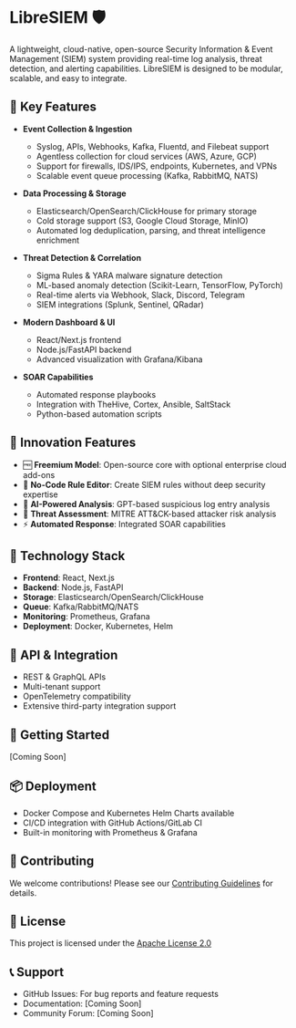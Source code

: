 # LibreSIEM 🛡️

A lightweight, cloud-native, open-source Security Information & Event Management (SIEM) system providing real-time log analysis, threat detection, and alerting capabilities. LibreSIEM is designed to be modular, scalable, and easy to integrate.

## 🌟 Key Features

- **Event Collection & Ingestion**
  - Syslog, APIs, Webhooks, Kafka, Fluentd, and Filebeat support
  - Agentless collection for cloud services (AWS, Azure, GCP)
  - Support for firewalls, IDS/IPS, endpoints, Kubernetes, and VPNs
  - Scalable event queue processing (Kafka, RabbitMQ, NATS)

- **Data Processing & Storage**
  - Elasticsearch/OpenSearch/ClickHouse for primary storage
  - Cold storage support (S3, Google Cloud Storage, MinIO)
  - Automated log deduplication, parsing, and threat intelligence enrichment

- **Threat Detection & Correlation**
  - Sigma Rules & YARA malware signature detection
  - ML-based anomaly detection (Scikit-Learn, TensorFlow, PyTorch)
  - Real-time alerts via Webhook, Slack, Discord, Telegram
  - SIEM integrations (Splunk, Sentinel, QRadar)

- **Modern Dashboard & UI**
  - React/Next.js frontend
  - Node.js/FastAPI backend
  - Advanced visualization with Grafana/Kibana

- **SOAR Capabilities**
  - Automated response playbooks
  - Integration with TheHive, Cortex, Ansible, SaltStack
  - Python-based automation scripts

## 🚀 Innovation Features

- 🆓 **Freemium Model**: Open-source core with optional enterprise cloud add-ons
- 🎯 **No-Code Rule Editor**: Create SIEM rules without deep security expertise
- 🤖 **AI-Powered Analysis**: GPT-based suspicious log entry analysis
- 🎯 **Threat Assessment**: MITRE ATT&CK-based attacker risk analysis
- ⚡ **Automated Response**: Integrated SOAR capabilities

## 🔧 Technology Stack

- **Frontend**: React, Next.js
- **Backend**: Node.js, FastAPI
- **Storage**: Elasticsearch/OpenSearch/ClickHouse
- **Queue**: Kafka/RabbitMQ/NATS
- **Monitoring**: Prometheus, Grafana
- **Deployment**: Docker, Kubernetes, Helm

## 🔌 API & Integration

- REST & GraphQL APIs
- Multi-tenant support
- OpenTelemetry compatibility
- Extensive third-party integration support

## 🚀 Getting Started

[Coming Soon]

## 📦 Deployment

- Docker Compose and Kubernetes Helm Charts available
- CI/CD integration with GitHub Actions/GitLab CI
- Built-in monitoring with Prometheus & Grafana

## 👥 Contributing

We welcome contributions! Please see our [Contributing Guidelines](CONTRIBUTING.md) for details.

## 📄 License

This project is licensed under the [Apache License 2.0](LICENSE)

## 📞 Support

- GitHub Issues: For bug reports and feature requests
- Documentation: [Coming Soon]
- Community Forum: [Coming Soon]